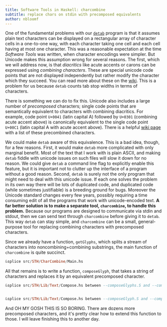 ```yaml
---
title: Software Tools in Haskell: charcombine
subtitle: replace chars on stdin with precomposed equivalents
author: nbloomf
---
```


One of the fundamental problems with our [``detab``](/pages/sth/tool/detab.html) program is that it assumes plain text characters can be displayed on a rectangular array of character cells in a one-to-one way, with each character taking one cell and each cell having at most one character. This was a reasonable expectation at the time *Software Tools* was written, when character encodings were simpler. But Unicode makes this assumption wrong for several reasons. The first, which we will address now, is that *diacritics* like acute accents or carons can be expressed using *combining characters*. These are special unicode code points that are not displayed independently but rather modify the character which they succeed. You can read more about these on the [wiki](https://en.wikipedia.org/wiki/Combining_character). This is a problem for us because ``detab`` counts tab stop widths in terms of characters.

There is something we can do to fix this. Unicode also includes a large number of *precomposed* characters; single code points that are semantically equivalent to characters with combining diacritics. For example, code point ``U+0041`` (latin capital A) followed by ``U+0301`` (combining acute accent above) is canonically equivalent to the single code point ``U+00C1`` (latin capital A with acute accent above). There is a helpful [wiki page](https://en.wikipedia.org/wiki/List_of_precomposed_Latin_characters_in_Unicode) with a list of these precombined characters.

We could make ``detab`` aware of this equivalence. This is a bad idea, though, for a few reasons. First, it would make ``detab`` more complicated with only marginal benefit. Most of the text that I work with is plain ASCII, and making ``detab`` fiddle with unicode issues on such files will slow it down for no reason. We could give ``detab`` a command line flag to explicitly enable this feature, but it is important not to clutter up the interface of a program without a good reason. Second, ``detab`` is surely not the only program that might need to deal with this unicode issue. If each one solves the problem in its own way there will be lots of duplicated code, and duplicated code (while sometimes justifiable) is a breeding ground for bugs. Moreover the Unicode standard changes every few years, possibly requiring a time consuming edit of all the programs that work with unicode-encoded text. **A far better solution is to make a separate tool, ``charcombine``, to handle this problem.** Because our programs are designed to communicate via stdin and stdout, then we can send text through ``charcombine`` before giving it to ``detab``. This way ``detab`` can stay simple, and ``charcombine`` can be a small, general-purpose tool for replacing combining characters with precomposed characters.

Since we already have a function, ``getGlyphs``, which splits a stream of characters into noncombining+combining substrings, the main function of ``charcombine`` is quite succinct.


```haskell
&splice src/STH/CharCombine/Main.hs
```


All that remains is to write a function, ``composeGlyph``, that takes a string of characters and replaces it by an equivalent precomposed character.


```haskell
&splice src/STH/Lib/Text/Compose.hs between --composeGlyphs.S and --composeGlyphs.E


&splice src/STH/Lib/Text/Compose.hs between --composeGlyph.S and --composeGlyph.E
```


And OH MY GOSH THIS IS SO BORING. There are dozens more precomposed characters, and it's pretty clear how to extend this function to those. I will leave finishing this to another day.
